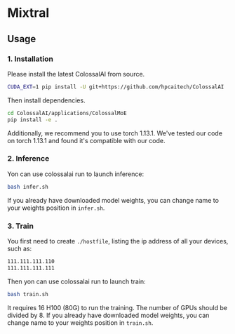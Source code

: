 # Mixtral

## Usage

### 1. Installation

Please install the latest ColossalAI from source.

```bash
CUDA_EXT=1 pip install -U git+https://github.com/hpcaitech/ColossalAI
```

Then install dependencies.

```bash
cd ColossalAI/applications/ColossalMoE
pip install -e .
```

Additionally, we recommend you to use torch 1.13.1. We've tested our code on torch 1.13.1 and found it's compatible with our code.

### 2. Inference
Yon can use colossalai run to launch inference:
```bash
bash infer.sh
```
If you already have downloaded model weights, you can change name to your weights position in `infer.sh`.

### 3. Train
You first need to create `./hostfile`, listing the ip address of all your devices, such as:
```bash
111.111.111.110
111.111.111.111
```
Then yon can use colossalai run to launch train:
```bash
bash train.sh
```
It requires 16 H100 (80G) to run the training. The number of GPUs should be divided by 8. If you already have downloaded model weights, you can change name to your weights position in `train.sh`.
